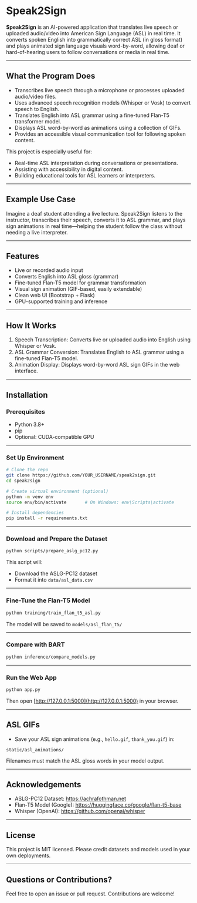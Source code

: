 # Speak2Sign

**Speak2Sign** is an AI-powered application that translates live speech or uploaded audio/video into American Sign Language (ASL) in real time. It converts spoken English into grammatically correct ASL (in gloss format) and plays animated sign language visuals word-by-word, allowing deaf or hard-of-hearing users to follow conversations or media in real time.

---

## What the Program Does

- Transcribes live speech through a microphone or processes uploaded audio/video files.
- Uses advanced speech recognition models (Whisper or Vosk) to convert speech to English.
- Translates English into ASL grammar using a fine-tuned Flan-T5 transformer model.
- Displays ASL word-by-word as animations using a collection of GIFs.
- Provides an accessible visual communication tool for following spoken content.

This project is especially useful for:
- Real-time ASL interpretation during conversations or presentations.
- Assisting with accessibility in digital content.
- Building educational tools for ASL learners or interpreters.

---

## Example Use Case

Imagine a deaf student attending a live lecture. Speak2Sign listens to the instructor, transcribes their speech, converts it to ASL grammar, and plays sign animations in real time—helping the student follow the class without needing a live interpreter.

---

## Features

- Live or recorded audio input
- Converts English into ASL gloss (grammar)
- Fine-tuned Flan-T5 model for grammar transformation
- Visual sign animation (GIF-based, easily extendable)
- Clean web UI (Bootstrap + Flask)
- GPU-supported training and inference

---

## How It Works

1. Speech Transcription: Converts live or uploaded audio into English using Whisper or Vosk.
2. ASL Grammar Conversion: Translates English to ASL grammar using a fine-tuned Flan-T5 model.
3. Animation Display: Displays word-by-word ASL sign GIFs in the web interface.

---

## Installation

### Prerequisites

- Python 3.8+
- pip
- Optional: CUDA-compatible GPU

---

### Set Up Environment

```bash
# Clone the repo
git clone https://github.com/YOUR_USERNAME/speak2sign.git
cd speak2sign

# Create virtual environment (optional)
python -m venv env
source env/bin/activate       # On Windows: env\Scripts\activate

# Install dependencies
pip install -r requirements.txt
```

---

### Download and Prepare the Dataset

```bash
python scripts/prepare_aslg_pc12.py
```

This script will:
- Download the ASLG-PC12 dataset
- Format it into `data/asl_data.csv`

---

### Fine-Tune the Flan-T5 Model

```bash
python training/train_flan_t5_asl.py
```

The model will be saved to `models/asl_flan_t5/`

---

### Compare with BART

```bash
python inference/compare_models.py
```

---

### Run the Web App

```bash
python app.py
```

Then open [http://127.0.0.1:5000](http://127.0.0.1:5000) in your browser.

---

## ASL GIFs

- Save your ASL sign animations (e.g., `hello.gif`, `thank_you.gif`) in:
```
static/asl_animations/
```

Filenames must match the ASL gloss words in your model output.

---

## Acknowledgements

- ASLG-PC12 Dataset: https://achrafothman.net
- Flan-T5 Model (Google): https://huggingface.co/google/flan-t5-base
- Whisper (OpenAI): https://github.com/openai/whisper

---

## License

This project is MIT licensed. Please credit datasets and models used in your own deployments.

---

## Questions or Contributions?

Feel free to open an issue or pull request. Contributions are welcome!
